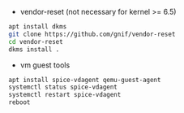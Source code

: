 
* vendor-reset (not necessary for kernel >= 6.5)

```sh
apt install dkms
git clone https://github.com/gnif/vendor-reset
cd vendor-reset
dkms install .
```

* vm guest tools

```sh
apt install spice-vdagent qemu-guest-agent
systemctl status spice-vdagent
systemctl restart spice-vdagent
reboot
```
